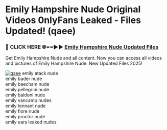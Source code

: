 # Emily Hampshire Nude Original Videos 0nlyFans Leaked - Files Updated! (qaee)

<h3>🔴 CLICK HERE 🌐==►► <a href="https://tinyurl.com/52m3yx9h" rel="nofollow">Emily Hampshire Nude Updated Files</a></h3>

Get Emily Hampshire Nude and all content. Now you can access all videos and pictures of Emily Hampshire Nude. New Updated Files 2025!

[![qaee](https://i.imgur.com/TnHtlc8.gif)](https://tinyurl.com/52m3yx9h)
emily atack nude<br>
emily bader nude<br>
emily beecham nude<br>
emily pellegrini nude<br>
emily baldoni nude<br>
emily vancamp nudes<br>
emily tennant nude<br>
emily fiore nude<br>
emily proctor nude<br>
emily ears leaked nudes